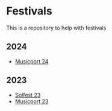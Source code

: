 # Festivals
This is a repository to help with festivals

## 2024

- [Musicport 24](./Musicport24.md)

## 2023
- [Solfest 23](./Solfest23.md)
- [Musicport 23](./Musicport23.md)
